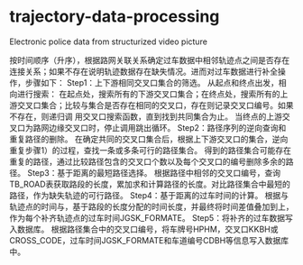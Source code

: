 # trajectory-data-processing
Electronic police data from  structurized video picture



按时间顺序（升序），根据路网关联关系确定过车数据中相邻轨迹点之间是否存在连接关系；如果不存在说明轨迹数据存在缺失情况。进而对过车数据进行补全操作，步骤如下：
Step1：上下游相同交叉口集合的筛选。
      从起点和终点出发，相向进行搜索：
     在起点处，搜索所有的下游交叉口集合；在终点处，搜索所有的上游交叉口集合；比较与集合是否存在相同的交叉口，存在则记录交叉口编号。如果不存在，则递归调 用交叉口搜索函数，直到找到共同集合为止。
    当终点的上游交叉口为路网边缘交叉口时，停止调用跳出循环。
Step2：路径序列的逆向查询和重复路径的删除。
     在确定共同的交叉口集合后，根据上下游交叉口的集合，逆向重复步骤1）的过程，查找一条或多条可行的路径集合。
     得到的路径集合可能存在重复的路径，通过比较路径包含的交叉口个数以及每个交叉口的编号删除多余的路径。
Step3：基于距离的最短路径选择。
     根据路径中相邻的交叉口编号，查询TB_ROAD表获取路段的长度，累加求和计算路径的长度。对比路径集合中最短的路径，作为缺失轨迹的可行路径。
Step4：基于距离的过车时间的计算。
     根据与轨迹点的时间与，基于路段的长度分配的时间长度，并最终将时间差值叠加到上，作为每个补齐轨迹点的过车时间JGSK_FORMATE。
Step5：将补齐的过车数据写入数据库。
    根据路径集合中的交叉口编号，将车牌号HPHM，交叉口KKBH或CROSS_CODE，过车时间JGSK_FORMATE和车道编号CDBH等信息写入数据库中。
    
